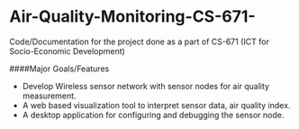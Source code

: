 # Air-Quality-Monitoring-CS-671-
Code/Documentation for the project done as a part of CS-671 (ICT for Socio-Economic Development)

####Major Goals/Features
* Develop Wireless sensor network with sensor nodes for air quality measurement.  
* A web based visualization tool to interpret sensor data, air quality index.
* A desktop application for configuring and debugging the sensor node.

